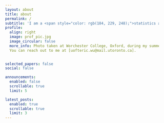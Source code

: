 ```yaml
---
layout: about
title: about
permalink: /
subtitle: 'I am a <span style="color: rgb(184, 229, 248);">statistics and economics </span> undergraduate at <span style="color: rgb(255, 188, 134);">University of Toronto</span>.'
profile:
  align: right
  image: prof_pic.jpg
  image_circular: false
  more_info: Photo taken at Worchester College, Oxford, during my summer abroad in 2024. 
  You can reach out to me at [uofteric.wu@mail.utoronto.ca]. 
  

selected_papers: false
social: false

announcements:
  enabled: false
  scrollable: true
  limit: 5

latest_posts:
  enabled: true
  scrollable: true
  limit: 3
---
```


